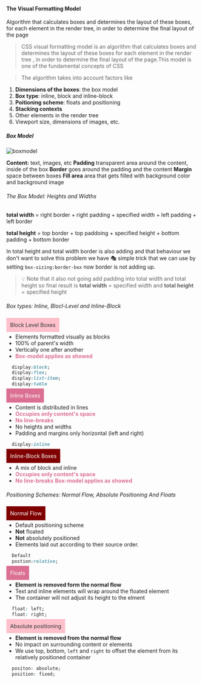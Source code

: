 #### The Visual Formatting Model
Algorithm that calculates boxes and determines the layout of these boxes, 
for each element in the render tree, in order to determine the final
layout of the page

>CSS visual formatting model is an algorithm that calculates boxes and determines the layout 
>of these boxes for each element in the render tree , in order to determine the final layout 
>of the page.This model is one of the fundamental concepts of CSS

>The algorithm takes into account factors like
1. **Dimensions of the boxes**: the box model
2. **Box type**: inline, block and inline-block
3. **Poitioning scheme**: floats and positioning
4. **Stacking contexts**
5. Other elements in the render tree
6. Viewport size, dimensions of images, etc.

##### Box Model
![boxmodel](/screenshot/boxmodel.png)

**Content:** text, images, etc
**Padding** transparent area around the content, inside of the box
**Border** goes around the padding and the content
**Margin** space between boxes
**Fill area** area that gets filled with background color and background image

###### The Box Model: Heights and Widths
**total width** = right border + right padding + specified width + left padding + left border

**total height** = top border + top paddoing + specified height + bottom padding + bottom border

In total height and total width border is also adding and that behaviour we don't want to solve this problem we have 🎭 simple trick that we can use by setting `box-sizing:border-box` now border is not adding up.
>💡 Note that it also not going add padding into total width and total height so final result is **total width** = specified width  and **total height** = specified height

###### Box types: Inline, Blocl-Level and Inline-Block
<span style="background:pink;color:#333;padding:10px">Block Level Boxes</span>

* Elements formatted visually as blocks
* 100% of parent's width
* Vertically one after another
* **<span style="color:palevioletred;">Box-model applies as showed</span>**

```css
  display:block;
  display:flex;
  display:list-item;
  display:table
``` 

<span style="background:palevioletred;color:#fff;padding:10px">Inline Boxes</span>
* Content is distributed in lines
*  **<span style="color:palevioletred;">Occupies only content's space</span>**
* **<span style="color:palevioletred;">No line-breaks</span>**
* No heights and widths
* Padding and margins only horizontal (left and right)

```css
  display:inline
```

<span style="background:maroon;color:#fff;padding:10px">Inline-Block Boxes</span>
* A mix of block and inline
* **<span style="color:palevioletred;">Occupies only content's space</span>**
* **<span style="color:palevioletred;">No line-breaks</span>**
**<span style="color:palevioletred;">Box-model applies as showed</span>**

###### Positioning Schemes: Normal Flow, Absolute Positioning And Floats 

<span style="background:maroon;color:#fff;padding:10px">Normal Flow</span>
* Default positioning scheme
* **Not** floated
* **Not** absolutely positioned
* Elements laid out according to their source order.

```css
  Default
  postion:relative;
```

<span style="background:palevioletred;color:#fff;padding:10px">Floats</span>
* **Element is removed form the normal flow**
* Text and inline elements will wrap around the floated element
* The container will not adjust its height to the elment

```css
  float: left;
  float: right;
```

<span style="background:pink;color:#333;padding:10px">Absolute positioning</span>
* **Element is removed from the normal flow**
* No impact on surrounding content or elements
* We use top, bottom, `left` and `right` to offset the element
  from its relatively positioned container

```css
  positon: absolute;
  position: fixed;
```